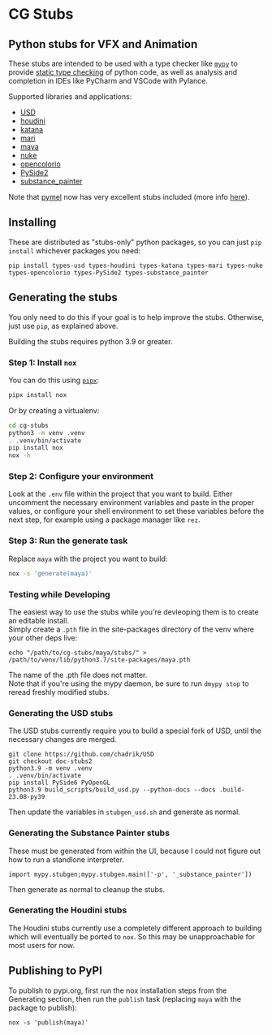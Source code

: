 # CG Stubs

## Python stubs for VFX and Animation

These stubs are intended to be used with a type checker like [`mypy`](https://mypy.readthedocs.io/en/stable/) to provide [static type checking](https://realpython.com/python-type-checking/) of python code, as well as analysis and completion in IDEs like PyCharm and VSCode with Pylance.

Supported libraries and applications:

- [USD](https://pypi.org/project/types-usd/)
- [houdini](https://pypi.org/project/types-houdini/)
- [katana](https://pypi.org/project/types-katana/)
- [mari](https://pypi.org/project/types-mari/)
- [maya](https://pypi.org/project/types-maya-strict/)
- [nuke](https://pypi.org/project/types-nuke/)
- [opencolorio](https://pypi.org/project/types-opencolorio/)
- [PySide2](https://pypi.org/project/types-PySide2/)
- [substance_painter](https://pypi.org/project/types-substance_painter/)

Note that [pymel](https://pypi.org/project/pymel/) now has very excellent stubs included (more info [here](https://dev.to/chadrik/pymels-new-type-stubs-2die)). 

## Installing

These are distributed as "stubs-only" python packages, so you can just `pip install` whichever packages you need:

```
pip install types-usd types-houdini types-katana types-mari types-nuke types-opencolorio types-PySide2 types-substance_painter
```

## Generating the stubs

You only need to do this if your goal is to help improve the stubs. Otherwise, just use `pip`, 
as explained above.

Building the stubs requires python 3.9 or greater.

### Step 1: Install `nox`

You can do this using [`pipx`](https://github.com/pypa/pipx):

```bash
pipx install nox
```

Or by creating a virtualenv:

```bash
cd cg-stubs
python3 -m venv .venv
. .venv/bin/activate
pip install nox
nox -h
```

### Step 2: Configure your environment

Look at the `.env` file within the project that you want to build. Either uncomment the necessary 
environment variables and paste in the proper values, or configure your shell environment to set
these variables before the next step, for example using a package manager like `rez`.

### Step 3: Run the generate task

Replace `maya` with the project you want to build: 

```bash
nox -s 'generate(maya)'
```


### Testing while Developing

The easiest way to use the stubs while you're devleoping them is to create an editable install.  
Simply create a `.pth` file in the site-packages directory of the venv where your other deps live:

```
echo "/path/to/cg-stubs/maya/stubs/" > /path/to/venv/lib/python3.7/site-packages/maya.pth
```

The name of the .pth file does not matter.  
Note that if you're using the mypy daemon, be sure to run `dmypy stop` to reread freshly modified stubs.

### Generating the USD stubs

The USD stubs currently require you to build a special fork of USD, until the necessary changes are merged.

```
git clone https://github.com/chadrik/USD
git checkout doc-stubs2
python3.9 -m venv .venv
. .venv/bin/activate
pip install PySide6 PyOpenGL
python3.9 build_scripts/build_usd.py --python-docs --docs .build-23.08-py39
```

Then update the variables in `stubgen_usd.sh` and generate as normal.

### Generating the Substance Painter stubs

These must be generated from within the UI, because I could not figure out how to run a standlone interpreter.

```
import mypy.stubgen;mypy.stubgen.main(['-p', '_substance_painter'])
```

Then generate as normal to cleanup the stubs.

### Generating the Houdini stubs

The Houdini stubs currently use a completely different approach to building which will eventually be ported to `nox`.  So this may be unapproachable for most users for now.


## Publishing to PyPI

To publish to pypi.org, first run the nox installation steps from the Generating section, then run 
the `publish` task (replacing `maya` with the package to publish):

```
nox -s 'publish(maya)'
```

